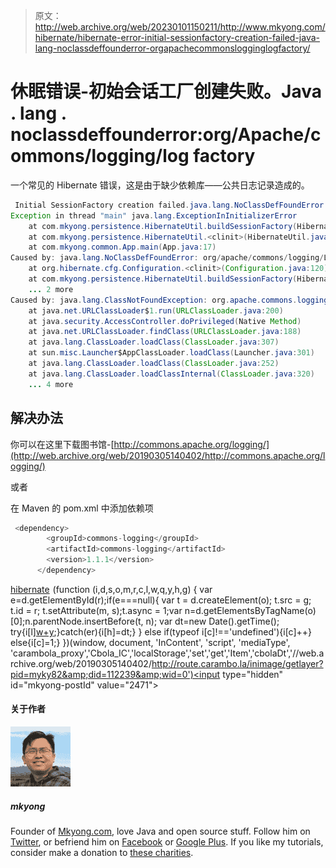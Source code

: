 > 原文：<http://web.archive.org/web/20230101150211/http://www.mkyong.com/hibernate/hibernate-error-initial-sessionfactory-creation-failed-java-lang-noclassdeffounderror-orgapachecommonslogginglogfactory/>

# 休眠错误-初始会话工厂创建失败。Java . lang . noclassdeffounderror:org/Apache/commons/logging/log factory

一个常见的 Hibernate 错误，这是由于缺少依赖库——公共日志记录造成的。

```java
 Initial SessionFactory creation failed.java.lang.NoClassDefFoundError: org/apache/commons/logging/LogFactory
Exception in thread "main" java.lang.ExceptionInInitializerError
	at com.mkyong.persistence.HibernateUtil.buildSessionFactory(HibernateUtil.java:18)
	at com.mkyong.persistence.HibernateUtil.<clinit>(HibernateUtil.java:8)
	at com.mkyong.common.App.main(App.java:17)
Caused by: java.lang.NoClassDefFoundError: org/apache/commons/logging/LogFactory
	at org.hibernate.cfg.Configuration.<clinit>(Configuration.java:120)
	at com.mkyong.persistence.HibernateUtil.buildSessionFactory(HibernateUtil.java:13)
	... 2 more
Caused by: java.lang.ClassNotFoundException: org.apache.commons.logging.LogFactory
	at java.net.URLClassLoader$1.run(URLClassLoader.java:200)
	at java.security.AccessController.doPrivileged(Native Method)
	at java.net.URLClassLoader.findClass(URLClassLoader.java:188)
	at java.lang.ClassLoader.loadClass(ClassLoader.java:307)
	at sun.misc.Launcher$AppClassLoader.loadClass(Launcher.java:301)
	at java.lang.ClassLoader.loadClass(ClassLoader.java:252)
	at java.lang.ClassLoader.loadClassInternal(ClassLoader.java:320)
	... 4 more 
```

## 解决办法

你可以在这里下载图书馆-[http://commons.apache.org/logging/](http://web.archive.org/web/20190305140402/http://commons.apache.org/logging/)

或者

在 Maven 的 pom.xml 中添加依赖项

```java
 <dependency>
		<groupId>commons-logging</groupId>
		<artifactId>commons-logging</artifactId>
		<version>1.1.1</version>
      </dependency> 
```

[hibernate](http://web.archive.org/web/20190305140402/http://www.mkyong.com/tag/hibernate/)![](img/9621c5b3c74713426194a20553320a18.png) (function (i,d,s,o,m,r,c,l,w,q,y,h,g) { var e=d.getElementById(r);if(e===null){ var t = d.createElement(o); t.src = g; t.id = r; t.setAttribute(m, s);t.async = 1;var n=d.getElementsByTagName(o)[0];n.parentNode.insertBefore(t, n); var dt=new Date().getTime(); try{i[l][w+y](h,i[l][q+y](h)+'&amp;'+dt);}catch(er){i[h]=dt;} } else if(typeof i[c]!=='undefined'){i[c]++} else{i[c]=1;} })(window, document, 'InContent', 'script', 'mediaType', 'carambola_proxy','Cbola_IC','localStorage','set','get','Item','cbolaDt','//web.archive.org/web/20190305140402/http://route.carambo.la/inimage/getlayer?pid=myky82&amp;did=112239&amp;wid=0')<input type="hidden" id="mkyong-postId" value="2471">

#### 关于作者

![author image](img/0d87be0190663639419b280bdcbe3604.png)

##### mkyong

Founder of [Mkyong.com](http://web.archive.org/web/20190305140402/http://mkyong.com/), love Java and open source stuff. Follow him on [Twitter](http://web.archive.org/web/20190305140402/https://twitter.com/mkyong), or befriend him on [Facebook](http://web.archive.org/web/20190305140402/http://www.facebook.com/java.tutorial) or [Google Plus](http://web.archive.org/web/20190305140402/https://plus.google.com/110948163568945735692?rel=author). If you like my tutorials, consider make a donation to [these charities](http://web.archive.org/web/20190305140402/http://www.mkyong.com/blog/donate-to-charity/).